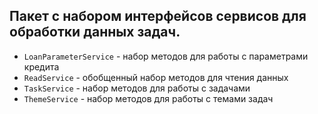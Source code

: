 ## Пакет с набором интерфейсов сервисов для обработки данных задач.
* `LoanParameterService` - набор методов для работы с параметрами кредита
* `ReadService` - обобщенный набор методов для чтения данных
* `TaskService` - набор методов для работы с задачами
* `ThemeService` - набор методов для работы с темами задач